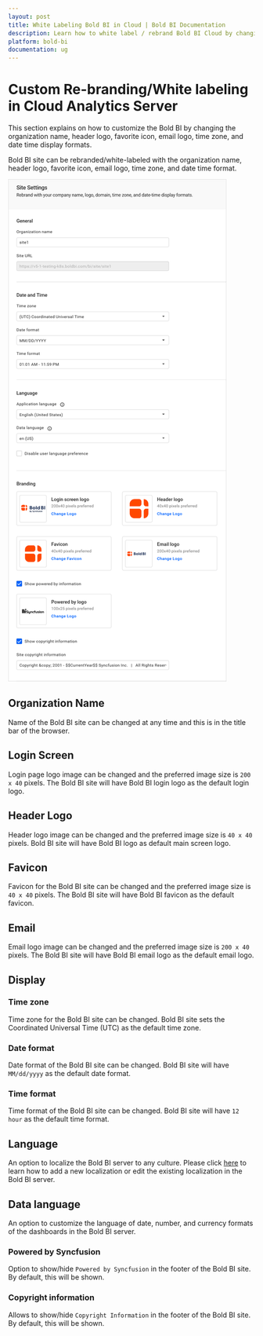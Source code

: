```yaml
---
layout: post
title: White Labeling Bold BI in Cloud | Bold BI Documentation
description: Learn how to white label / rebrand Bold BI Cloud by changing organization name, header logo, fav icon, email logo, and date time display formats.
platform: bold-bi
documentation: ug
---
```


# Custom Re-branding/White labeling in Cloud Analytics Server

This section explains on how to customize the Bold BI by changing the organization name, header logo, favorite icon, email logo, time zone, and date time display formats.

Bold BI site can be rebranded/white-labeled with the organization name, header logo, favorite icon, email logo, time zone, and date time format.

![Site Settings](/static/assets/rebranding-and-custom-domains/images/site-settings.png)

## Organization Name
Name of the Bold BI site can be changed at any time and this is in the title bar of the browser.

## Login Screen
Login page logo image can be changed and the preferred image size is `200 x 40` pixels. The Bold BI site will have Bold BI login logo as the default login logo.

## Header Logo
Header logo image can be changed and the preferred image size is `40 x 40` pixels. Bold BI site will have Bold BI logo as default main screen logo.
		
## Favicon
Favicon for the Bold BI site can be changed and the preferred image size is `40 x 40` pixels. The Bold BI site will have Bold BI favicon as the default favicon.

## Email
Email logo image can be changed and the preferred image size is `200 x 40` pixels. The Bold BI site will have Bold BI email logo as the default email logo.
		
## Display

### Time zone
Time zone for the Bold BI site can be changed. Bold BI site sets the Coordinated Universal Time (UTC) as the default time zone.

### Date format
Date format of the Bold BI site can be changed. Bold BI site will have `MM/dd/yyyy` as the default date format.

### Time format
Time format of the Bold BI site can be changed. Bold BI site will have `12 hour` as the default time format.

## Language
An option to localize the Bold BI server to any culture. Please click [here](/localization/) to learn how to add a new localization or edit the existing localization in the Bold BI server.

## Data language
An option to customize the language of date, number, and currency formats of the dashboards in the Bold BI server.

### Powered by Syncfusion
Option to show/hide `Powered by Syncfusion` in the footer of the Bold BI site. By default, this will be shown.

### Copyright information
Allows to show/hide `Copyright Information` in the footer of the Bold BI site. By default, this will be shown.